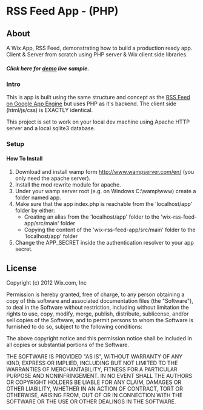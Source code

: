# RSS Feed App - (PHP)

## About  
A Wix App, RSS Feed, demonstrating how to build a production ready app. Client & Server from scratch using PHP server & Wix client side libraries.

##### Click here for <a href="http://editor.wix.com/html/editor/web/renderer/new?siteId=b1b3473c-8124-4de4-a074-0f650b1b3ee4&appDefinitionId=12d96f52-091d-56de-82ec-51cd5b3c7bbd" target="_blank">demo</a> live sample.

### Intro 

This is app is built using the same structure and concept as the <a href="https://github.com/wix/wix-gae-rss-feed-app">RSS Feed on Google App Engine</a> but uses PHP as it's backend. The client side (html/js/css) is EXACTLY identical.

This project is set to work on your local dev machine using Apache HTTP server and a local sqlite3 database.

### Setup

#### How To Install

1. Download and install wamp form http://www.wampserver.com/en/  (you only need the apache server).
2. Install the mod rewrite module for apache.
3. Under your wamp server root (e.g. on Windows C:\wamp\www) create a folder named app.
4. Make sure that the app index.php is reachable from the 'localhost/app' folder by either:
   - Creating an alias from the 'localhost/app' folder to the 'wix-rss-feed-app/src/main' folder
   - Copying the content of the 'wix-rss-feed-app/src/main' folder to the 'localhost/app' folder
5. Change the APP_SECRET inside the authentication resolver to your app secret.


## License

Copyright (c) 2012 Wix.com, Inc 

Permission is hereby granted, free of charge, to any person obtaining a copy of this software and associated documentation files (the "Software"), to deal in the Software without restriction, including without limitation the rights to use, copy, modify, merge, publish, distribute, sublicense, and/or sell copies of the Software, and to permit persons to whom the Software is furnished to do so, subject to the following conditions:

The above copyright notice and this permission notice shall be included in all copies or substantial portions of the Software.

THE SOFTWARE IS PROVIDED "AS IS", WITHOUT WARRANTY OF ANY KIND, EXPRESS OR IMPLIED, INCLUDING BUT NOT LIMITED TO THE WARRANTIES OF MERCHANTABILITY, FITNESS FOR A PARTICULAR PURPOSE AND NONINFRINGEMENT. IN NO EVENT SHALL THE AUTHORS OR COPYRIGHT HOLDERS BE LIABLE FOR ANY CLAIM, DAMAGES OR OTHER LIABILITY, WHETHER IN AN ACTION OF CONTRACT, TORT OR OTHERWISE, ARISING FROM, OUT OF OR IN CONNECTION WITH THE SOFTWARE OR THE USE OR OTHER DEALINGS IN THE SOFTWARE.


